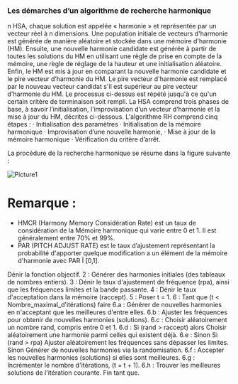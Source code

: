 ### Les démarches d’un algorithme de recherche harmonique
n HSA, chaque solution est appelée « harmonie » et représentée par un vecteur 
réel à n dimensions. Une population initiale de vecteurs d'harmonie est générée 
de manière aléatoire et stockée dans une mémoire d'harmonie (HM). Ensuite, 
une nouvelle harmonie candidate est générée à partir de toutes les solutions du 
HM en utilisant une règle de prise en compte de la mémoire, une règle de 
réglage de la hauteur et une initialisation aléatoire. Enfin, le HM est mis à jour 
en comparant la nouvelle harmonie candidate et le pire vecteur d’harmonie du 
HM. Le pire vecteur d'harmonie est remplacé par le nouveau vecteur candidat 
s'il est supérieur au pire vecteur d'harmonie du HM. Le processus ci-dessus est 
répété jusqu'à ce qu'un certain critère de terminaison soit rempli. La HSA 
comprend trois phases de base, à savoir l’initialisation, l’improvisation d’un 
vecteur d’harmonie et la mise à jour du HM, décrites ci-dessous.
L'algorithme RH comprend cinq étapes :
· Initialisation des paramètres 
· Initialisation de la mémoire harmonique 
· Improvisation d’une nouvelle harmonie,
· Mise à jour de la mémoire harmonique
· Vérification du critère d’arrêt.

La procédure de la recherche harmonique se résume dans la figure suivante :

![Picture1](https://user-images.githubusercontent.com/81916000/138622591-80d70754-dbf1-4841-873a-ddeecbf45116.png)

# Remarque : 
 - HMCR (Harmony Memory Considération Rate) est un taux de 
considération de la Mémoire harmonique qui varie entre 0 et 1. Il est 
généralement entre 70% et 99%.
 - PAR (PITCH ADJUST RATE) est le taux d’ajustement représentant la 
probabilité d'apporter quelque modification a un élément de la mémoire 
d'harmonie avec PAR Î [0,1].

Dénir la fonction objectif.
  2 : Générer des harmonies initiales (des tableaux de nombres entiers).
  3 : Dénir le taux d'ajustement de fréquence (rpa), ainsi que les fréquences limites et la bande passante.
  4 : Dénir le taux d'acceptation dans la mémoire (raccept).
  5 : Poser t = 1.
  6 : Tant que (t < Nombre_maximal_d'itérations) faire
    6.a : Générer de nouvelles harmonies en n'acceptant que les meilleures d'entre elles.
    6.b : Ajuster les fréquences pour obtenir de nouvelles harmonies (solutions).
    6.c : Choisir aléatoirement un nombre rand, compris entre 0 et 1.
    6.d : Si (rand > raccept) alors Choisir aléatoirement une harmonie parmi celles qui existent déjà.
    6.e : Sinon
 Si (rand > rpa) Ajuster aléatoirement les fréquences sans dépasser les limites.
 Sinon Générer de nouvelles harmonies via la randomisation.
    6.f : Accepter les nouvelles harmonies (solutions) si elles sont meilleures.
    6.g : Incrémenter le nombre d'itérations, (t = t + 1).
    6.h : Trouver les meilleures solutions de l'itération courante.
Fin tant que.
